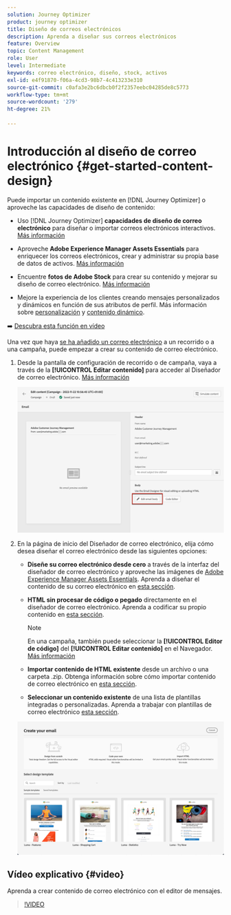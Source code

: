 ```yaml
---
solution: Journey Optimizer
product: journey optimizer
title: Diseño de correos electrónicos
description: Aprenda a diseñar sus correos electrónicos
feature: Overview
topic: Content Management
role: User
level: Intermediate
keywords: correo electrónico, diseño, stock, activos
exl-id: e4f91870-f06a-4cd3-98b7-4c413233e310
source-git-commit: c0afa3e2bc6dbcb0f2f2357eebc04285de8c5773
workflow-type: tm+mt
source-wordcount: '279'
ht-degree: 21%

---
```


# Introducción al diseño de correo electrónico {#get-started-content-design}

Puede importar un contenido existente en [!DNL Journey Optimizer] o aproveche las capacidades de diseño de contenido:

* Uso [!DNL Journey Optimizer] **capacidades de diseño de correo electrónico** para diseñar o importar correos electrónicos interactivos. [Más información](content-from-scratch.md)

* Aproveche **Adobe Experience Manager Assets Essentials** para enriquecer los correos electrónicos, crear y administrar su propia base de datos de activos. [Más información](assets-essentials.md)

* Encuentre **fotos de Adobe Stock** para crear su contenido y mejorar su diseño de correo electrónico. [Más información](stock.md)

* Mejore la experiencia de los clientes creando mensajes personalizados y dinámicos en función de sus atributos de perfil. Más información sobre [personalización](../personalization/personalize.md) y [contenido dinámico](../personalization/get-started-dynamic-content.md).

➡️ [Descubra esta función en vídeo](#video)

Una vez que haya [se ha añadido un correo electrónico](create-email.md) a un recorrido o a una campaña, puede empezar a crear su contenido de correo electrónico.

1. Desde la pantalla de configuración de recorrido o de campaña, vaya a través de la **[!UICONTROL Editar contenido]** para acceder al Diseñador de correo electrónico. [Más información](create-email.md#define-email-content)

   ![](assets/email_designer_edit_email_body.png)

1. En la página de inicio del Diseñador de correo electrónico, elija cómo desea diseñar el correo electrónico desde las siguientes opciones:

   * **Diseñe su correo electrónico desde cero** a través de la interfaz del diseñador de correo electrónico y aproveche las imágenes de [Adobe Experience Manager Assets Essentials](assets-essentials.md). Aprenda a diseñar el contenido de su correo electrónico en [esta sección](content-from-scratch.md).

   * **HTML sin procesar de código o pegado** directamente en el diseñador de correo electrónico. Aprenda a codificar su propio contenido en [esta sección](code-content.md).

      >[!NOTE]
      >
      >En una campaña, también puede seleccionar la **[!UICONTROL Editor de código]** del **[!UICONTROL Editar contenido]** en el Navegador. [Más información](create-email.md#define-email-content)


   * **Importar contenido de HTML existente** desde un archivo o una carpeta .zip. Obtenga información sobre cómo importar contenido de correo electrónico en [esta sección](existing-content.md).

   * **Seleccionar un contenido existente** de una lista de plantillas integradas o personalizadas. Aprenda a trabajar con plantillas de correo electrónico [esta sección](email-templates.md).

   ![](assets/email_designer_create_options.png)

## Vídeo explicativo {#video}

Aprenda a crear contenido de correo electrónico con el editor de mensajes.

>[!VIDEO](https://video.tv.adobe.com/v/334150?quality=12)